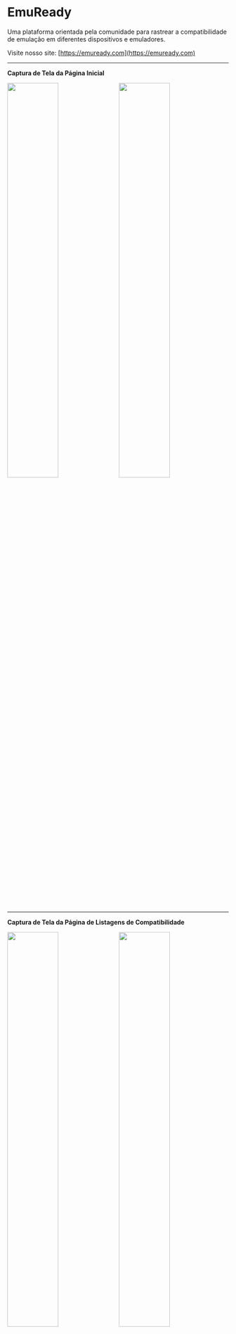 # EmuReady

Uma plataforma orientada pela comunidade para rastrear a compatibilidade de emulação em diferentes dispositivos e emuladores.

Visite nosso site: [https://emuready.com](https://emuready.com)

---

**Captura de Tela da Página Inicial**

<img src="https://github.com/user-attachments/assets/9a7077fd-a9b1-4a1c-8a81-8f9beed25581" width="48%">&nbsp;&nbsp;&nbsp;<img src="https://github.com/user-attachments/assets/df612c7c-4b9d-481b-ae92-175b2b6afb0b" width="48%">

---

**Captura de Tela da Página de Listagens de Compatibilidade**

<img src="https://github.com/user-attachments/assets/400c48d4-6340-4a60-8d86-f996a35f1bf4" width="48%">&nbsp;&nbsp;&nbsp;<img src="https://github.com/user-attachments/assets/4ca1c1de-3616-4c25-81b9-ad80f8a69458" width="48%">

---

**Captura de Tela da Página de Jogos**

<img src="https://github.com/user-attachments/assets/b036de53-18ed-4bf4-8117-5cd36e87ee31" width="48%">&nbsp;&nbsp;&nbsp;<img src="https://github.com/user-attachments/assets/9fbe12c4-3387-4e1d-986a-df80761134e3" width="48%">

---

## Visão Geral

O EmuReady ajuda os usuários a compartilhar e descobrir informações de compatibilidade de emulação em diferentes configurações de hardware e software. Usuários podem contribuir com relatórios de compatibilidade, votar em listagens e discutir combinações específicas de jogo/dispositivo/emulador.

![License](https://img.shields.io/github/license/Producdevity/emuready?cacheSeconds=1)
![Stars](https://img.shields.io/github/stars/Producdevity/emuready?cacheSeconds=1)
![Forks](https://img.shields.io/github/forks/Producdevity/emuready?cacheSeconds=1)
![Issues](https://img.shields.io/github/issues/Producdevity/emuready?cacheSeconds=1)

## Funcionalidades

- **Banco de Dados de Compatibilidade Abrangente**: Acompanhe como os jogos funcionam em diferentes emuladores e dispositivos
- **Contribuições dos Usuários**: Relatórios da comunidade e sistema de votação
- **Sistema de Discussão**: Tópicos de comentários com funcionalidade de votos positivos/negativos
- **Painel de Administração**: Gerencie usuários, listagens e moderação de conteúdo
- **Design Responsivo**: Funciona em dispositivos móveis, tablets e desktop

## Melhorias Recentes

O código-fonte foi significativamente aprimorado com as seguintes melhorias:

### Componentes de UI

- Criado um componente **ErrorBoundary** para melhor tratamento e recuperação de erros
- Adicionado um componente **OptimizedImage** usando o componente Image do Next.js para melhor desempenho
- Melhorias na **Paginação** com recursos de acessibilidade, navegação por teclado e melhor experiência do usuário
- Aprimorado o componente **Badge** com mais variantes, tamanhos e opção de pílula
- Adicionado o componente **ThemeToggle** para alternar entre temas claro, escuro e sistema
- Implementado **SortableHeader** para ordenação de tabelas com indicadores visuais

### Cache & Performance

- Configuração aprimorada do React Query com melhores padrões para cache, tempos de expiração e lógica de repetição
- Adicionada otimização de imagens para imagens de dispositivos
- Implementado tratamento de erros adequado em toda a aplicação

### Acessibilidade

- Navegação por teclado aprimorada para elementos interativos
- Adicionados rótulos e papéis ARIA adequados
- Melhor gerenciamento de foco
- Melhor contraste de cores nos componentes da interface

### Segurança

- Validação e sanitização de dados em múltiplos níveis (cliente, servidor, banco de dados)
- Implementação de Content Security Policy
- Proteção contra ataques XSS e CSRF
- Autenticação segura com NextAuth.js
- Validação e segurança em upload de arquivos
- Restrições de tamanho de entrada e sanitização adequada
- Validação de UUID para prevenir adulteração de parâmetros

### Experiência do Desenvolvedor

- Scripts npm adicionais para o fluxo de trabalho de desenvolvimento
- Estrutura de projeto melhorada com exports consistentes
- Feedback de erro aprimorado com ErrorBoundary personalizado
- Página 404 melhorada com opções úteis de navegação

### Tematização

- Detecção de preferência de tema do sistema
- Alternância de tema com múltiplas opções de interface
- Implementação aprimorada do modo escuro em todos os componentes

## Primeiros Passos

### Pré-requisitos

- Node.js 20+
- `npm`
- PostgreSQL (ou SQLite para desenvolvimento)

### Instalação

1. Clone o repositório

```bash
git clone https://github.com/Producdevity/emuready.git
cd emuready
```

2. Instale as dependências

```bash
npm install
```

3. Configure as variáveis de ambiente

```bash
cp .env.example .env
```

Depois edite o arquivo `.env` com suas credenciais do banco de dados e outras configurações.

4. Configure o banco de dados

```bash
npx prisma generate
npx prisma db push
```

5. Inicie o servidor de desenvolvimento

```bash
npm run dev
```

6. Abra [http://localhost:3000](http://localhost:3000) no seu navegador

## Scripts Disponíveis

- `npm run dev` - Inicia o servidor de desenvolvimento
- `npm run dev:strict` - Inicia com React em modo estrito
- `npm run build` - Compila para produção
- `npm run start` - Inicia o servidor de produção
- `npm run test` - Executa os testes
- `npm run lint` - Executa o ESLint
- `npm run lint:fix` - Corrige problemas de lint
- `npm run format` - Formata o código com Prettier
- `npm run typecheck` - Verifica os tipos do TypeScript
- `npm run analyze` - Analisa o tamanho do bundle
- `npm run clean` - Limpa o cache de build
- `npm run prepare-deploy` - Prepara para deploy (lint, typecheck, test, build)

### Comandos Prisma

- `npx prisma db seed` - Popula o banco de dados
- `npx prisma studio` - Abre o Prisma Studio
- `npx prisma db pull` - Puxa o esquema do banco de dados
- `npx prisma db push` - Envia o esquema do banco de dados

Veja a [Referência do Prisma CLI](https://www.prisma.io/docs/orm/reference/prisma-cli-reference) para mais detalhes.

## Stack Tecnológico

- **Framework**: Next.js 15
- **ORM de Banco de Dados**: Prisma
- **API**: tRPC
- **Autenticação**: NextAuth.js
- **Estilização**: Tailwind CSS
- **Gerenciamento de Estado**: React Query
- **Verificação de Tipos**: TypeScript
- **Animação**: Framer Motion
- **Validação**: Zod, Content Security Policy, Validação de Entrada

## Contribuindo

Contribuições são bem-vindas! Veja nossas [Diretrizes de Contribuição](https://raw.githubusercontent.com/Producdevity/EmuReady/master/CONTRIBUTING.md) para mais detalhes.

## Licença

Este projeto está licenciado sob a Licença MIT - veja o arquivo [LICENSE](https://raw.githubusercontent.com/Producdevity/EmuReady/master/LICENSE) para detalhes.

## Código de Conduta (TODO)

Por favor, note que este projeto segue um [Código de Conduta](https://raw.githubusercontent.com/Producdevity/EmuReady/master/CODE_OF_CONDUCT.md). Ao participar deste projeto, você concorda em seguir seus termos.

## Segurança (TODO)

Se você descobrir uma vulnerabilidade de segurança, por favor siga nossa [Política de Segurança](https://raw.githubusercontent.com/Producdevity/EmuReady/master/SECURITY.md) para reportar.

## Agradecimentos

- Todos os nossos [Contribuidores](https://github.com/Producdevity/emuready/graphs/contributors)
- A comunidade de emulação pela inspiração e apoio

---

Tranlated By [Open Ai Tx](https://github.com/OpenAiTx/OpenAiTx) | Last indexed: 2025-06-07

---